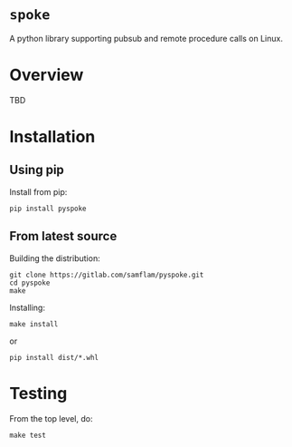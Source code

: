 # `spoke`

A python library supporting pubsub and remote procedure calls on Linux.

# Overview

TBD

# Installation

## Using pip

Install from pip:

```
pip install pyspoke
```

## From latest source

Building the distribution:

```
git clone https://gitlab.com/samflam/pyspoke.git
cd pyspoke
make
```

Installing:

```
make install
```

or

```
pip install dist/*.whl
```

# Testing

From the top level, do:

```
make test
```
